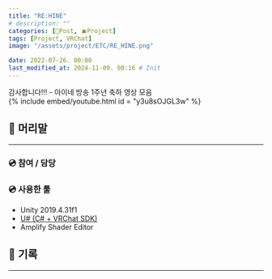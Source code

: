 ```yaml
---
title: "RE:HINE"
# description: ""
categories: [📀Post, 🫐Project]
tags: [Project, VRChat]
image: "/assets/project/ETC/RE_HINE.png"

date: 2022-07-26. 00:00
last_modified_at: 2024-11-09. 08:16 # Init
---
```


감사합니다!!! - 아이네 방송 1주년 축하 영상 모음  
{% include embed/youtube.html id = "y3u8sOJGL3w" %}

## 📀 머리말

---

### 💿 참여 / 담당

### 💿 사용한 툴

- Unity 2019.4.31f1
- [U# (C# + VRChat SDK)](https://udonsharp.docs.vrchat.com/)
- Amplify Shader Editor

## 📀 기록

---
